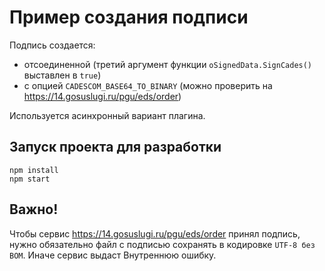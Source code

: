 
Пример создания подписи
========================

Подпись создается:  
- отсоединенной (третий аргумент функции `oSignedData.SignCades()` выставлен в `true`)
- с опцией `CADESCOM_BASE64_TO_BINARY` (можно проверить на https://14.gosuslugi.ru/pgu/eds/order)

Используется асинхронный вариант плагина.

Запуск проекта для разработки
-----------------------------

```
npm install
npm start
```

Важно!
----

Чтобы сервис https://14.gosuslugi.ru/pgu/eds/order
принял подпись, нужно обязательно файл с подписью сохранять в кодировке `UTF-8 без BOM`.
Иначе сервис выдаст Внутреннюю ошибку.